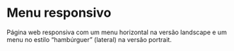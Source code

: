 # Menu responsivo
 Página web responsiva com um menu horizontal na versão landscape e um menu no estilo “hambúrguer” (lateral) na versão portrait.
